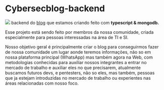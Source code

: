 # Cybersecblog-backend
<img src="https://img.shields.io/badge/TypeScript-007ACC?style=for-the-badge&logo=typescript&logoColor=white
"/>
backend do <a href="https://github.com/CyberSecurityti/cybersecblog">blog</a> que estamos criando feito com <b>typescript & mongodb.</b> 

Esse projeto está sendo feito por membros da nossa comunidade, criada especialmente para pessoas interessadas na área de TI e SI.

Nosso objetivo geral é principalmente criar o blog para conseguirmos fazer de nossa comunidade um lugar aonde teremos informações, não so em nossa plataforma principal (WhatsApp) mas também agora na Web, com metodologias conhecidas para auxiliar nossos integrantes a entrar no mercado de trabalho e auxiliar eles no que precisarem, atualmente buscamos futuros devs, e pentesters, não so eles, mas também, pessoas que ja estejam introduzidas no mercado de trabalho ou experientes nas áreas relacionadas com nosso foco.



